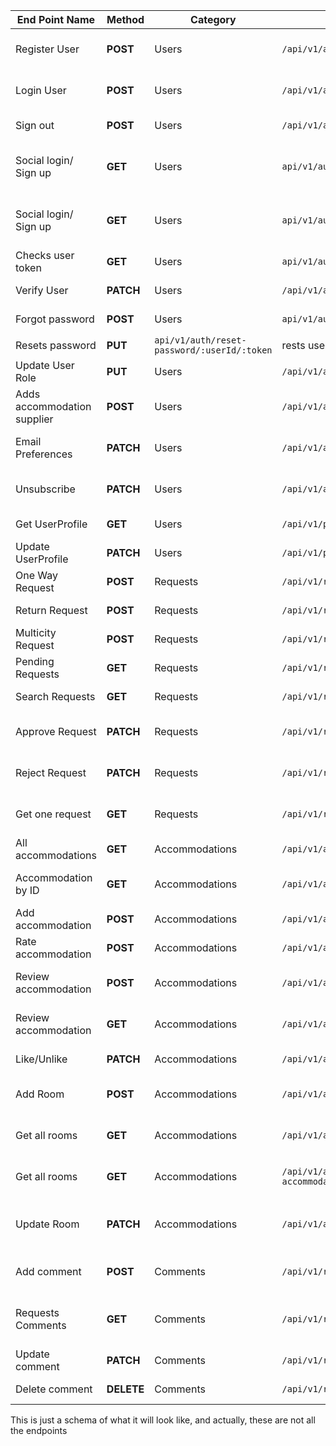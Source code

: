 | End Point Name              | Method     | Category                                    | EndPoint                                           | Description                                   |
| --------------------------- | ---------- | ------------------------------------------- | -------------------------------------------------- | --------------------------------------------- |
| Register User               | **POST**   | Users                                       | `/api/v1/auth/signup`                              | This registers a users to the system          |
| Login User                  | **POST**   | Users                                       | `/api/v1/auth/sigin`                               | This signs in a user to the system            |
| Sign out                    | **POST**   | Users                                       | `/api/v1/auth/signout`                             | Logs out signed in user                       |
| Social login/ Sign up       | **GET**    | Users                                       | `api/v1/auth/facebook`                             | Log in and sign up user via facebook account  |
| Social login/ Sign up       | **GET**    | Users                                       | `api/v1/auth/google`                               | Log in and sign up user via facebook account  |
| Checks user token           | **GET**    | Users                                       | `api/v1/auth/check-user`                           | Checks user token                             |
| Verify User                 | **PATCH**  | Users                                       | `/api/v1/auth/verify?token=`                       | User verify account                           |
| Forgot password             | **POST**   | Users                                       | `api/v1/auth/forgot-password`                      | if user forget password                       |
| Resets password             | **PUT**    | `api/v1/auth/reset-password/:userId/:token` | rests user password                                |
| Update User Role            | **PUT**    | Users                                       | `/api/v1/auth/update-role`                         | Manager can update user roles                 |
| Adds accommodation supplier | **POST**   | Users                                       | `/api/v1/auth/add-user`                            | Admin can add accommodation supplier          |
| Email Preferences           | **PATCH**  | Users                                       | `/api/v1/auth/email-preferences`                   | Change email notification preferences         |
| Unsubscribe                 | **PATCH**  | Users                                       | `/api/v1/auth/unsubscribe`                         | Unsubscribe from email notifications          |
| Get UserProfile             | **GET**    | Users                                       | `/api/v1/profile/`                                 | Gets the user profile                         |
| Update UserProfile          | **PATCH**  | Users                                       | `/api/v1/profile`                                  | Updates user profile                          |
| One Way Request             | **POST**   | Requests                                    | `/api/v1/requests/oneway`                          | Creates a oneway request                      |
| Return Request              | **POST**   | Requests                                    | `/api/v1/requests/oneway`                          | Creates a oneway request                      |
| Multicity Request           | **POST**   | Requests                                    | `/api/v1/requests/multi_city`                      | Creates a oneway request                      |
| Pending Requests            | **GET**    | Requests                                    | `/api/v1/requests/`                                | Manager get all pending requests              |
| Search Requests             | **GET**    | Requests                                    | `/api/v1/requests?{params}`                        | Users can search through requests             |
| Approve Request             | **PATCH**  | Requests                                    | `/api/v1/requests/approve/{id}`                    | Manager Approve request using Request Id      |
| Reject Request              | **PATCH**  | Requests                                    | `/api/v1/requests/reject/{id}`                     | Manager Reject request using Request Id       |
| Get one request             | **GET**    | Requests                                    | `/api/v1/requests/{id}`                            | Manager and request owner can get it by id    |
| All accommodations          | **GET**    | Accommodations                              | `/api/v1/accommodations`                           | Get all accommodations                        |
| Accommodation by ID         | **GET**    | Accommodations                              | `/api/v1/accommodations/{id}`                      | Get accommodation by ID                       |
| Add accommodation           | **POST**   | Accommodations                              | `/api/v1/accommodations`                           | Create accommodation                          |
| Rate accommodation          | **POST**   | Accommodations                              | `/api/v1/accommodations/{id}/ratings`              | Rate an accommodation                         |
| Review accommodation        | **POST**   | Accommodations                              | `/api/v1/accommodations/{id}/feedback`             | Add feedback to an accommodation              |
| Review accommodation        | **GET**    | Accommodations                              | `/api/v1/accommodations/{id}/feedback`             | Get feedback for an accommodation             |
| Like/Unlike                 | **PATCH**  | Accommodations                              | `/api/v1/accommodations/{id}/like`                 | User to like/unlike accommodation             |
| Add Room                    | **POST**   | Accommodations                              | `/api/v1/accommodations/createroom`                | Travel Admin to add rooms to an accommodation |
| Get all rooms               | **GET**    | Accommodations                              | `/api/v1/accommodations/getallrooms`               | Get all rooms for all accommodation           |
| Get all rooms               | **GET**    | Accommodations                              | `/api/v1/accommodations/getrooms?accommodationid=` | Get all rooms for an accommodation            |
| Update Room                 | **PATCH**  | Accommodations                              | `/api/v1/accommodations/rooms/{id}`                | Update details of a accommodation's room      |
| Add comment                 | **POST**   | Comments                                    | `/api/v1/request/{id}/comment`                     | User can comment on Requests by Id            |
| Requests Comments           | **GET**    | Comments                                    | `/api/v1/request/{id}/comment`                     | User get all comments they added to requests  |
| Update comment              | **PATCH**  | Comments                                    | `/api/v1/requests/comments/{id}`                   | User update comment by Id                     |
| Delete comment              | **DELETE** | Comments                                    | `/api/v1/requests/comments/{id}`                   | User delete comment by Id                     |

This is just a schema of what it will look like, and actually, these are not all the endpoints
